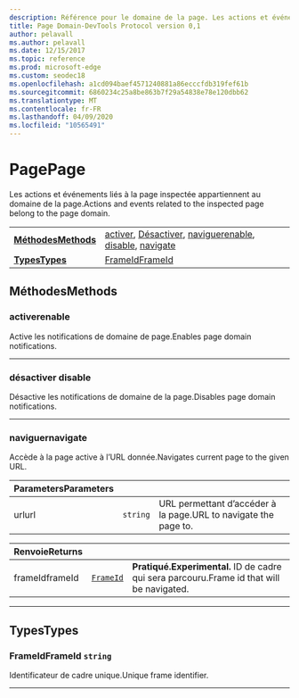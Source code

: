 ```yaml
---
description: Référence pour le domaine de la page. Les actions et événements liés à la page inspectée appartiennent au domaine de la page.
title: Page Domain-DevTools Protocol version 0,1
author: pelavall
ms.author: pelavall
ms.date: 12/15/2017
ms.topic: reference
ms.prod: microsoft-edge
ms.custom: seodec18
ms.openlocfilehash: a1cd094baef4571240881a86ecccfdb319fef61b
ms.sourcegitcommit: 6860234c25a8be863b7f29a54838e78e120dbb62
ms.translationtype: MT
ms.contentlocale: fr-FR
ms.lasthandoff: 04/09/2020
ms.locfileid: "10565491"
---
```

# <span data-ttu-id="8658e-104">Page</span><span class="sxs-lookup"><span data-stu-id="8658e-104">Page</span></span>
<span data-ttu-id="8658e-105">Les actions et événements liés à la page inspectée appartiennent au domaine de la page.</span><span class="sxs-lookup"><span data-stu-id="8658e-105">Actions and events related to the inspected page belong to the page domain.</span></span>

| | |
|-|-|
| [**<span data-ttu-id="8658e-106">Méthodes</span><span class="sxs-lookup"><span data-stu-id="8658e-106">Methods</span></span>**](#methods) | <span data-ttu-id="8658e-107">[activer](#enable), [Désactiver](#disable), [naviguer](#navigate)</span><span class="sxs-lookup"><span data-stu-id="8658e-107">[enable](#enable), [disable](#disable), [navigate](#navigate)</span></span> |
| [**<span data-ttu-id="8658e-108">Types</span><span class="sxs-lookup"><span data-stu-id="8658e-108">Types</span></span>**](#types) | [<span data-ttu-id="8658e-109">FrameId</span><span class="sxs-lookup"><span data-stu-id="8658e-109">FrameId</span></span>](#frameid) |
## <span data-ttu-id="8658e-110">Méthodes</span><span class="sxs-lookup"><span data-stu-id="8658e-110">Methods</span></span>

### <span data-ttu-id="8658e-111">activer</span><span class="sxs-lookup"><span data-stu-id="8658e-111">enable</span></span>
<span data-ttu-id="8658e-112">Active les notifications de domaine de page.</span><span class="sxs-lookup"><span data-stu-id="8658e-112">Enables page domain notifications.</span></span>


---

### <span data-ttu-id="8658e-113">désactiver </span><span class="sxs-lookup"><span data-stu-id="8658e-113">disable</span></span>
<span data-ttu-id="8658e-114">Désactive les notifications de domaine de la page.</span><span class="sxs-lookup"><span data-stu-id="8658e-114">Disables page domain notifications.</span></span>


---

### <span data-ttu-id="8658e-115">naviguer</span><span class="sxs-lookup"><span data-stu-id="8658e-115">navigate</span></span>
<span data-ttu-id="8658e-116">Accède à la page active à l’URL donnée.</span><span class="sxs-lookup"><span data-stu-id="8658e-116">Navigates current page to the given URL.</span></span>

<table>
    <thead>
        <tr>
            <th><span data-ttu-id="8658e-117">Parameters</span><span class="sxs-lookup"><span data-stu-id="8658e-117">Parameters</span></span></th>
            <th></th>
            <th></th>
        </tr>
    </thead>
    <tbody>
        <tr>
            <td><span data-ttu-id="8658e-118">url</span><span class="sxs-lookup"><span data-stu-id="8658e-118">url</span></span></td>
            <td><code class="flyout">string</code></td>
            <td><span data-ttu-id="8658e-119">URL permettant d’accéder à la page.</span><span class="sxs-lookup"><span data-stu-id="8658e-119">URL to navigate the page to.</span></span></td>
        </tr>
    </tbody>
</table>
<table>
    <thead>
        <tr>
            <th><span data-ttu-id="8658e-120">Renvoie</span><span class="sxs-lookup"><span data-stu-id="8658e-120">Returns</span></span></th>
            <th></th>
            <th></th>
        </tr>
    </thead>
    <tbody>
        <tr>
            <td><span data-ttu-id="8658e-121">frameId</span><span class="sxs-lookup"><span data-stu-id="8658e-121">frameId</span></span></td>
            <td><a href="#frameid"><code class="flyout">FrameId</code></a></td>
            <td><span><b><span data-ttu-id="8658e-122">Pratiqué.</span><span class="sxs-lookup"><span data-stu-id="8658e-122">Experimental.</span></span> </b></span><span data-ttu-id="8658e-123">ID de cadre qui sera parcouru.</span><span class="sxs-lookup"><span data-stu-id="8658e-123">Frame id that will be navigated.</span></span></td>
        </tr>
    </tbody>
</table>

---

## <span data-ttu-id="8658e-124">Types</span><span class="sxs-lookup"><span data-stu-id="8658e-124">Types</span></span>

### <a name="frameid"></a> <span data-ttu-id="8658e-125">FrameId</span><span class="sxs-lookup"><span data-stu-id="8658e-125">FrameId</span></span> `string`

<span data-ttu-id="8658e-126">Identificateur de cadre unique.</span><span class="sxs-lookup"><span data-stu-id="8658e-126">Unique frame identifier.</span></span>


---
